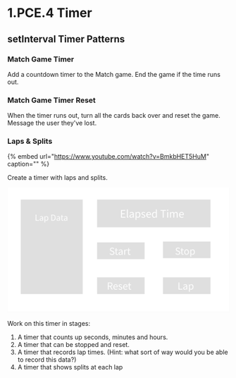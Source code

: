 # 1.PCE.4 Timer

## setInterval Timer Patterns

### Match Game Timer

Add a countdown timer to the Match game. End the game if the time runs out.

###  Match Game Timer Reset

When the timer runs out, turn all the cards back over and reset the game. Message the user they've lost.

### Laps & Splits

{% embed url="https://www.youtube.com/watch?v=BmkbHET5HuM" caption="" %}

Create a timer with laps and splits.

![](../../.gitbook/assets/project-3.png)

Work on this timer in stages:

1. A timer that counts up seconds, minutes and hours.
2. A timer that can be stopped and reset.
3. A timer that records lap times. \(Hint: what sort of way would you be able to record this data?\)
4. A timer that shows splits at each lap

